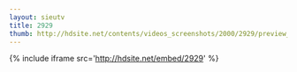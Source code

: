 ```yaml
---
layout: sieutv
title: 2929
thumb: http://hdsite.net/contents/videos_screenshots/2000/2929/preview_360p.mp4.jpg
---
```

{% include iframe src='http://hdsite.net/embed/2929' %}
 
